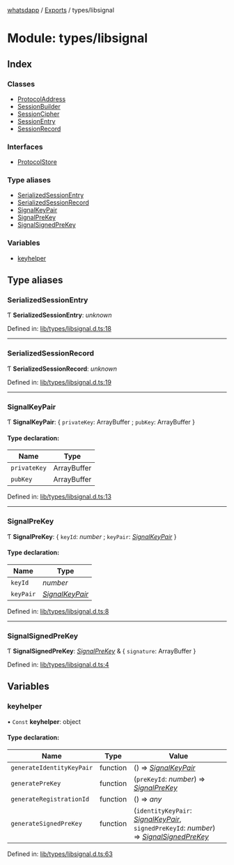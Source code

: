 [whatsdapp](../README.md) / [Exports](../modules.md) / types/libsignal

# Module: types/libsignal

## Index

### Classes

* [ProtocolAddress](../classes/types_libsignal.protocoladdress.md)
* [SessionBuilder](../classes/types_libsignal.sessionbuilder.md)
* [SessionCipher](../classes/types_libsignal.sessioncipher.md)
* [SessionEntry](../classes/types_libsignal.sessionentry.md)
* [SessionRecord](../classes/types_libsignal.sessionrecord.md)

### Interfaces

* [ProtocolStore](../interfaces/types_libsignal.protocolstore.md)

### Type aliases

* [SerializedSessionEntry](types_libsignal.md#serializedsessionentry)
* [SerializedSessionRecord](types_libsignal.md#serializedsessionrecord)
* [SignalKeyPair](types_libsignal.md#signalkeypair)
* [SignalPreKey](types_libsignal.md#signalprekey)
* [SignalSignedPreKey](types_libsignal.md#signalsignedprekey)

### Variables

* [keyhelper](types_libsignal.md#keyhelper)

## Type aliases

### SerializedSessionEntry

Ƭ **SerializedSessionEntry**: *unknown*

Defined in: [lib/types/libsignal.d.ts:18](https://github.com/realKidDouglas/whatsdapp-lib/blob/5db9bb0/lib/types/libsignal.d.ts#L18)

___

### SerializedSessionRecord

Ƭ **SerializedSessionRecord**: *unknown*

Defined in: [lib/types/libsignal.d.ts:19](https://github.com/realKidDouglas/whatsdapp-lib/blob/5db9bb0/lib/types/libsignal.d.ts#L19)

___

### SignalKeyPair

Ƭ **SignalKeyPair**: { `privateKey`: ArrayBuffer ; `pubKey`: ArrayBuffer  }

#### Type declaration:

Name | Type |
------ | ------ |
`privateKey` | ArrayBuffer |
`pubKey` | ArrayBuffer |

Defined in: [lib/types/libsignal.d.ts:13](https://github.com/realKidDouglas/whatsdapp-lib/blob/5db9bb0/lib/types/libsignal.d.ts#L13)

___

### SignalPreKey

Ƭ **SignalPreKey**: { `keyId`: *number* ; `keyPair`: [*SignalKeyPair*](types_libsignal.md#signalkeypair)  }

#### Type declaration:

Name | Type |
------ | ------ |
`keyId` | *number* |
`keyPair` | [*SignalKeyPair*](types_libsignal.md#signalkeypair) |

Defined in: [lib/types/libsignal.d.ts:8](https://github.com/realKidDouglas/whatsdapp-lib/blob/5db9bb0/lib/types/libsignal.d.ts#L8)

___

### SignalSignedPreKey

Ƭ **SignalSignedPreKey**: [*SignalPreKey*](types_libsignal.md#signalprekey) & { `signature`: ArrayBuffer  }

Defined in: [lib/types/libsignal.d.ts:4](https://github.com/realKidDouglas/whatsdapp-lib/blob/5db9bb0/lib/types/libsignal.d.ts#L4)

## Variables

### keyhelper

• `Const` **keyhelper**: object

#### Type declaration:

Name | Type | Value |
------ | ------ | ------ |
`generateIdentityKeyPair` | function | () => [*SignalKeyPair*](types_libsignal.md#signalkeypair) |
`generatePreKey` | function | (`preKeyId`: *number*) => [*SignalPreKey*](types_libsignal.md#signalprekey) |
`generateRegistrationId` | function | () => *any* |
`generateSignedPreKey` | function | (`identityKeyPair`: [*SignalKeyPair*](types_libsignal.md#signalkeypair), `signedPreKeyId`: *number*) => [*SignalSignedPreKey*](types_libsignal.md#signalsignedprekey) |

Defined in: [lib/types/libsignal.d.ts:63](https://github.com/realKidDouglas/whatsdapp-lib/blob/5db9bb0/lib/types/libsignal.d.ts#L63)
